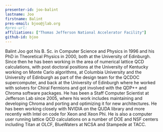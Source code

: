 ```yaml
---
presenter-id: joo-balint
lastname: Joo
firstname: Balint
pres-email: bjoo@jlab.org
#pres-url: 
affiliations: ["Thomas Jefferson National Accelerator Facility"]
github-id: bjoo
---
```

Balint Joo got his B. Sc. in Computer Science and Physics in 1996 and his PhD in Theoretical Physics in 2000, both at the University of Edinburgh. Since then he has been working in the area of numerical lattice QCD calculations, with post doctoral positions at the University of Kentucky working on Monte Carlo algorithms, at Columbia University and the University of Edinburgh as part of the design team for the QCDOC supercomputer, and back at the University of Edinburgh where he worked with solvers for Chiral Fermions and got involved with the QDP++ and Chroma software packages. He has been a Staff Computer Scientist at Jefferson Lab since 2005, where his work includes maintaining and developing Chroma and porting and optimizing it for new architectures. He has been working closely with NVIDIA on the QUDA library and more recently with Intel on code for Xeon and Xeon Phi. He is also a computer user running lattice QCD calculations on a number of DOE and NSF centers including Titan at OLCF, BlueWaters at NCSA and Stampede at TACC.
